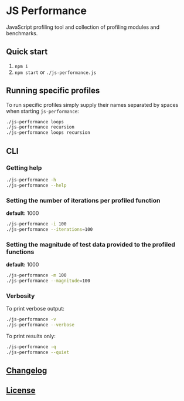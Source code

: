# JS Performance

JavaScript profiling tool and collection of profiling modules and benchmarks.

## Quick start

1. `npm i`
2. `npm start` or `./js-performance.js`

## Running specific profiles

To run specific profiles simply supply their names separated by spaces when starting `js-performance`:

```bash
./js-performance loops
./js-performance recursion
./js-performance loops recursion
```

## CLI

### Getting help

```bash
./js-performance -h
./js-performance --help
```

### Setting the number of iterations per profiled function

**default:** 1000

```bash
./js-performance -i 100
./js-performance --iterations=100
```

### Setting the magnitude of test data provided to the profiled functions

**default:** 1000

```bash
./js-performance -m 100
./js-performance --magnitude=100
```

### Verbosity

To print verbose output:

```bash
./js-performance -v
./js-performance --verbose
```

To print results only:

```bash
./js-performance -q
./js-performance --quiet
```

## [Changelog](CHANGELOG.md)

## [License](LICENSE)
